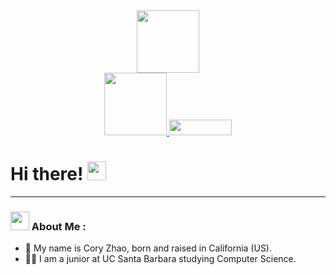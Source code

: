 <div id="header" align="center">
  <img src="https://media.giphy.com/media/gjrYDwbjnK8x36xZIO/giphy.gif" width="100"/>
</div>

<div id="badge" align="center">
  <a href="https://www.linkedin.com/in/coryzhao/">
    <img src="https://img.shields.io/badge/LinkedIn-blue?logo=linkedin&logoColor=white&style=for-the-badge" width="100"/>
  </a>
  <a href=mailto:"coryzhao80796@gmail.com">
    <img src="https://img.shields.io/badge/Gmail-D14836?style=for-the-badge&logo=gmail&logoColor=white" width="100" height ="25"/>
  </a>
</div>
<div id="counter" align="center">
  <a>
    <img src="https://komarev.com/ghpvc/?username=Cory-Zhao&style=flat-square&color=blue" alt=""/>
  </a>
</div>

<h1>
  Hi there!
  <img src="https://media.giphy.com/media/hvRJCLFzcasrR4ia7z/giphy.gif" width="30px"/>
</h1>

---
### <img src="https://media.giphy.com/media/WUlplcMpOCEmTGBtBW/giphy.gif" width="30"> About Me :

- :man: My name is Cory Zhao, born and raised in California (US).
- :man_technologist: I am a junior at UC Santa Barbara studying Computer Science. 


<!--
**Cory-Zhao/Cory-Zhao** is a ✨ _special_ ✨ repository because its `README.md` (this file) appears on your GitHub profile.

Here are some ideas to get you started:

- 🔭 I’m currently working on ...
- 🌱 I’m currently learning ...
- 👯 I’m looking to collaborate on ...
- 🤔 I’m looking for help with ...
- 💬 Ask me about ...
- 📫 How to reach me: ...
- 😄 Pronouns: ...
- ⚡ Fun fact: ...
-->
